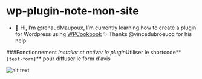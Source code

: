 # wp-plugin-note-mon-site

- 👋 Hi, I’m @renaudMaupoux, I’m currently learning how to create a plugin for Wordpress using [WPCookbook](https://vincentdubroeucq.com/wpcookbook/) :sparkles:
Thanks @vincedubroeucq for his help

###Fonctionnement
*Installer et activer le plugin*Utiliser le shortcode**`[test-form]`** pour diffuser le form d'avis


![alt text](http://ateliermaupoux.com.mare2067.odns.fr/avis.png)


